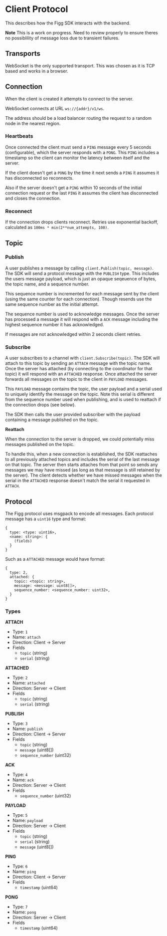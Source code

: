 # Client Protocol
This describes how the Figg SDK interacts with the backend.

**Note** This is a work on progress. Need to review properly to ensure theres
no possiblility of message loss due to transient failures.

## Transports
WebSocket is the only supported transport. This was chosen as it is TCP based
and works in a browser.

## Connection
When the client is created it attempts to connect to the server.

WebSocket connects at URL `ws://{addr}/v1/ws`.

The address should be a load balancer routing the request to a random node
in the nearest region.

### Heartbeats
Once connected the client must send a `PING` message every 5 seconds
(configurable), which the server responds with a `PONG`. This `PING` includes a
timestamp so the client can monitor the latency between itself and the server.

If the client doesn't get a `PONG` by the time it next sends a `PING` it assumes
it has disconnected so reconnects.

Also if the server doesn't get a `PING` within 10 seconds of the initial
connection request or the last `PING` it assumes the client has disconnected and
closes the connection.

### Reconnect
If the connection drops clients reconnect. Retries use exponential backoff,
calculated as `100ms * min(2**num_attempts, 100)`.

## Topic
### Publish
A user publishes a message by calling `client.Publish(topic, message)`. The
SDK will send a protocol message with the `PUBLISH` type. This includes the
users message payload, which is just an opaque seqeuence of bytes, the topic
name, and a sequence number.

This sequence number is incremented for each message sent by the client
(using the same counter for each connection). Though resends use the same
sequence number as the initial attempt.

The sequence number is used to acknowledge messages. Once the server has
processed a message it will respond with a `ACK` message including the
highest sequence number it has acknowledged.

If messages are not acknowledged within 2 seconds client retries.

### Subscribe
A user subscribes to a channel with `client.Subscribe(topic)`. The SDK will
attach to this topic by sending an `ATTACH` message with the topic name. Once
the server has attached (by connecting to the coordinator for that topic) it
will respond with an `ATTACHED` response. Once attached the server forwards
all messages on the topic to the client in `PAYLOAD` messages.

This `PAYLOAD` message contains the topic, the user payload and a serial
used to uniquely identify the message on the topic. Note this serial is
different from the sequence number used when publishing, and is used to
reattach if the connection drops (see below).

The SDK then calls the user provided subscriber with the payload containing
a message published on the topic.

**Reattach**

When the connection to the server is dropped, we could potentially miss
messages published on the topic.

To handle this, when a new connection is established, the SDK reattaches to
all previously attached topics and includes the serial of the last message
on that topic. The server then starts attaches from that point so sends any
messages we may have missed (as long as that message is still retained by the
server). The client detects whether we have missed messages when the serial
in the `ATTACHED` response doesn't match the serial it requested in `ATTACH`.

## Protocol
The Figg protocol uses msgpack to encode all messages. Each protocol message
has a `uint16` type and format:
```
{
  type: <type: uint16>,
  <name: string>: {
    (fields)
  }
}
```

Such as a `ATTACHED` message would have format:
```
{
  type: 2,
  attached: {
    topic: <topic: string>,
    message: <message: uint8[]>,
    sequence_number: <sequence_number: uint32>,
  }
}
```

### Types
**ATTACH**
* Type: `1`
* Name: `attach`
* Direction: Client -> Server
* Fields
  * `topic` (string)
  * `serial` (string)

**ATTACHED**
* Type: `2`
* Name: `attached`
* Direction: Server -> Client
* Fields
  * `topic` (string)
  * `serial` (string)

**PUBLISH**
* Type: `3`
* Name: `publish`
* Direction: Client -> Server
* Fields
  * `topic` (string)
  * `message` (uint8[])
  * `sequence_number` (uint32)

**ACK**
* Type: `4`
* Name: `ack`
* Direction: Server -> Client
* Fields
  * `sequence_number` (uint32)

**PAYLOAD**
* Type: `5`
* Name: `payload`
* Direction: Server -> Client
* Fields
  * `topic` (string)
  * `serial` (string)
  * `message` (uint8[])

**PING**
* Type: `6`
* Name: `ping`
* Direction: Client -> Server
* Fields
  * `timestamp` (uint64)

**PONG**
* Type: `7`
* Name: `pong`
* Direction: Server -> Client
* Fields
  * `timestamp` (uint64)
